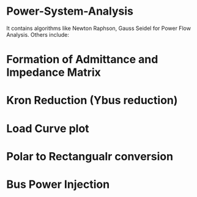 # Power-System-Analysis
It contains algorithms like Newton Raphson, Gauss Seidel for Power Flow Analysis.
Others include:

# Formation of Admittance and Impedance Matrix
# Kron Reduction (Ybus reduction)
# Load Curve plot
# Polar to Rectangualr conversion
# Bus Power Injection
